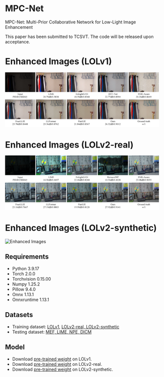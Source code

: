 # MPC-Net
MPC-Net: Multi-Prior Collaborative Network for Low-Light Image Enhancement

This paper has been submitted to TCSVT.
The code will be released upon acceptance.

# Enhanced Images (LOLv1)
![Enhanced Images](/assets/Enhanced-LOLv1.png)

# Enhanced Images (LOLv2-real)
![Enhanced Images](/assets/Enhanced-LOLv2-real.png)

# Enhanced Images (LOLv2-synthetic)
![Enhanced Images](/assets/Enhanced-LOLv2-synthetic.png)

## Requirements
*  Python 3.9.17
*  Torch 2.0.0
*  Torchvision 0.15.00
*  Numpy 1.25.2
*  Pillow 9.4.0
*  Onnx 1.13.1
*  Onnxruntime 1.13.1

## Datasets
*  Training dataset: [LOLv1](https://drive.google.com/file/d/18bs_mAREhLipaM2qvhxs7u7ff2VSHet2/view), [LOLv2-real, LOLv2-synthetic](https://drive.google.com/file/d/1dzuLCk9_gE2bFF222n3-7GVUlSVHpMYC/view)
*  Testing dataset: [MEF, LIME, NPE, DICM](https://drive.google.com/file/d/1YHQ1eW_2WAFSH9vcSY0b933Nzkjpa_tC/view?usp=drive_link)

## Model
*  Download [pre-trained weight](https://drive.google.com/file/d/1cuVGhMLSM4vrJdDZarBjSLtDaL3sme3S/view?usp=sharing) on LOLv1.
*  Download [pre-trained weight](https://drive.google.com/file/d/1A9lUI2VtA2eGttnJs9QMgjdOjWToCWxo/view?usp=sharing) on LOLv2-real.
*  Download [pre-trained weight](https://drive.google.com/file/d/15d_5iIQvYDnp2kzAIlTo-d0e7HG0YBX7/view?usp=sharing) on LOLv2-synthetic.